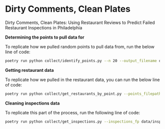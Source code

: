 # Dirty Comments, Clean Plates
Dirty Comments, Clean Plates: Using Restaurant Reviews to Predict Failed Restaurant Inspections in Philadelphia

**Determining the points to pull data for**

To replicate how we pulled random points to pull data from, run the below line of code:

```bash
poetry run python collect/identify_points.py --n 20 --output_filename data/points.json
```

**Getting restaurant data**

To replicate how we pulled in the restaurant data, you can run the below line of code:

```bash
poetry run python collect/get_restaurants_by_point.py --points_filepath data/points.json --output_filename data/restuarant_pull.json
```

**Cleaning inspections data**

To replicate this part of the process, run the following line of code:

```bash
poetry run python collect/get_inspections.py --inspections_fp data/inspections.parquet --restaurants_fp data/test_restaurant_pull.json
```
